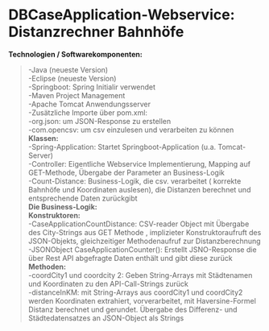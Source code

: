 # DBCaseApplication-Webservice: Distanzrechner Bahnhöfe  
**Technologien / Softwarekomponenten:**
>-Java (neueste Version)    
>-Eclipse (neueste Version)    
>-Springboot: Spring Initialir verwendet    
>-Maven Project Management    
>-Apache Tomcat Anwendungsserver    
>-Zusätzliche Importe über pom.xml:    
>-org.json: um JSON-Response zu erstellen    
>-com.opencsv: um csv einzulesen und verarbeiten zu können    
**Klassen:**    
>-Spring-Application: Startet Springboot-Application (u.a. Tomcat-Server)     
>-Controller: Eigentliche Webservice Implementierung, Mapping auf GET-Methode, Übergabe der Parameter an Business-Logik    
>-Count-Distance: Business-Logik, die csv. verarbeitet ( korrekte Bahnhöfe und Koordinaten auslesen), die Distanzen berechnet und entsprechende Daten zurückgibt    
**Die Business-Logik:**    
**Konstruktoren:**    
>-CaseApplicationCountDistance: CSV-reader Object mit Übergabe des City-Strings aus GET Methode , implizieter Konstruktoraufruft des JSON-Objekts, gleichzeitiger Methodenaufruf zur Distanzberechnung   
>-JSONObject CaseApplicationCounter(): Erstellt JSNO-Response die über Rest API abgefragte Daten enthält und gibt diese zurück      
**Methoden:**    
>-coordCity1 und coordcity 2: Geben String-Arrays mit Städtenamen und Koordinaten zu den API-Call-Strings zurück    
>-distanceInKM: mit String-Arrays aus coordCity1 und coordCity2 werden Koordinaten extrahiert, vorverarbeitet, mit Haversine-Formel Distanz berechnet und gerundet. Übergabe des Differenz- und           Städtedatensatzes an JSON-Object als Strings    
  
  
